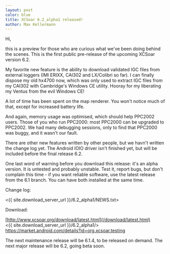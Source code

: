 ```yaml
---
layout: post
color: blue
title: XCSoar 6.2_alpha1 released!
author: Max Kellermann
---
```

Hi,

this is a preview for those who are curious what we've been doing
behind the scenes.  This is the first public pre-release of the
upcoming XCSoar version 6.2.

My favorite new feature is the ability to download validated IGC files
from external loggers (IMI ERIXX, CAI302 and LX/Colibri so far).  I
can finally dispose my old hx4700 now, which was only used to extract
IGC files from my CAI302 with Cambridge's Windows CE utility.  Hooray
for my liberating my Ventus from the evil Windows CE!

A lot of time has been spent on the map renderer.  You won't notice
much of that, except for increased battery life.

And again, memory usage was optimised, which should help PPC2002
users.  Those of you who run PPC2000: most PPC2000 can be upgraded to
PPC2002.  We had many debugging sessions, only to find that PPC2000
was buggy, and it wasn't our fault.

There are other new features written by other people, but we havn't
written the change log yet.  The Android IOIO driver isn't finished
yet, but will be included before the final release 6.2.

One last word of warning before you download this release: it's an
alpha version.  It is untested and probably unstable.  Test it, report
bugs, but don't complain this time - if you want reliable software,
use the latest release from the 6.1 branch.  You can have both
installed at the same time.

Change log:

 <{{ site.download_server_url }}/6.2_alpha1/NEWS.txt>

Download:

 [http://www.xcsoar.org/download/latest.html](/download/latest.html)  
 <{{ site.download_server_url }}/6.2_alpha1/>  
 <https://market.android.com/details?id=org.xcsoar.testing>

The next maintenance release will be 6.1.4, to be released on demand.
The next major release will be 6.2, going beta soon.


